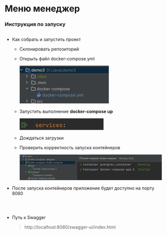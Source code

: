 # Меню менеджер

### Инструкция по запуску 

<p style="margin-bottom: 30px;">

* Как собрать и запустить проект
  * Склонировать репозиторий
  * Открыть файл docker-compose.yml
  
    ![img_3.png](src/img/img_3.png)
  * Запустить выполнение **docker-compose up**
  
    ![img_4.png](src/img/img_4.png)
  * Дождаться загрузки 
  * Проверить корректность запуска контейнеров
  
    ![img_5.png](src/img/img_5.png)


* После запуска контейнеров приложение будет доступно на порту 8080
<p style="margin-bottom: 60px;">

* Путь к Swagger
    >http://localhost:8080/swagger-ui/index.html


